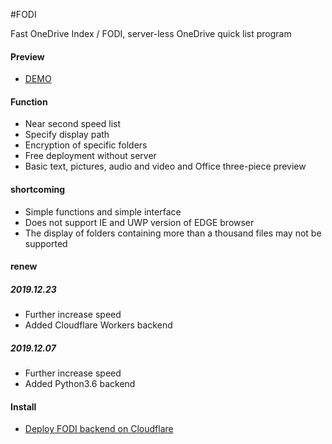 #FODI

Fast OneDrive Index / FODI, server-less OneDrive quick list program

#### Preview

- [DEMO](https://logi.im/fodi.html)

#### Function

- Near second speed list
- Specify display path
- Encryption of specific folders
- Free deployment without server
- Basic text, pictures, audio and video and Office three-piece preview

#### shortcoming

- Simple functions and simple interface
- Does not support IE and UWP version of EDGE browser
- The display of folders containing more than a thousand files may not be supported

#### renew

##### 2019.12.23

- Further increase speed
- Added Cloudflare Workers backend

##### 2019.12.07

- Further increase speed
- Added Python3.6 backend

#### Install

- [Deploy FODI backend on Cloudflare](https://logi.im/back-end/fodi-on-cloudflare.html)

